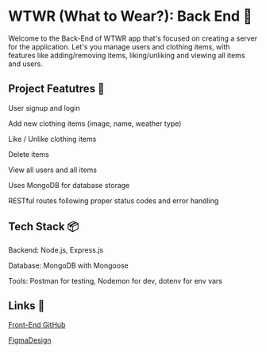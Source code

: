 # WTWR (What to Wear?): Back End 👕
Welcome to the Back-End of WTWR app that's focused on creating a server for the application.
Let's you manage users and clothing items, with features like adding/removing items, liking/unliking and viewing all items and users. 


## Project Featutres 🚀
User signup and login

Add new clothing items (image, name, weather type)

Like / Unlike clothing items

Delete items

View all users and all items

Uses MongoDB for database storage

RESTful routes following proper status codes and error handling



## Tech Stack 📦
Backend: Node.js, Express.js

Database: MongoDB with Mongoose

Tools: Postman for testing, Nodemon for dev, dotenv for env vars

## Links 🚀

[Front-End GitHub](https://github.com/drevega/se_project_react.git)

[FigmaDesign](https://www.figma.com/design/bfVOvqlLmoKZ5lpro8WWBe/Sprint-14_-WTWR?node-id=1-1546&t=SGohBPpxiJ3Ij3nn-0)
<!-- ### Testing
Before committing your code, make sure you edit the file `sprint.txt` in the root folder. The file `sprint.txt` should contain the number of the sprint you're currently working on. For ex. 12 -->
